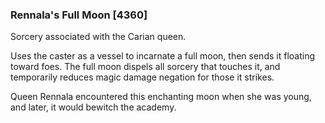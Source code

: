 ### Rennala's Full Moon [4360]

Sorcery associated with the Carian queen.

Uses the caster as a vessel to incarnate a full moon, then sends it floating toward foes. The full moon dispels all sorcery that touches it, and temporarily reduces magic damage negation for those it strikes.

Queen Rennala encountered this enchanting moon when she was young, and later, it would bewitch the academy.